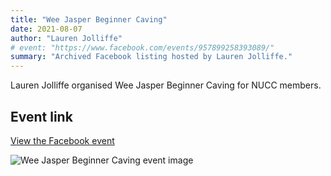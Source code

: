 ```yaml
---
title: "Wee Jasper Beginner Caving"
date: 2021-08-07
author: "Lauren Jolliffe"
# event: "https://www.facebook.com/events/957899258393089/"
summary: "Archived Facebook listing hosted by Lauren Jolliffe."
---
```

Lauren Jolliffe organised Wee Jasper Beginner Caving for NUCC members.

## Event link

[View the Facebook event](https://www.facebook.com/events/957899258393089/)

![Wee Jasper Beginner Caving event image](/trip/event-images/20210807_wee_jasper_beginner_caving.jpg)
